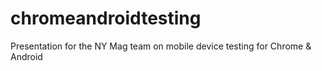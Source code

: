 # chromeandroidtesting
Presentation for the NY Mag team on mobile device testing for Chrome &amp; Android
